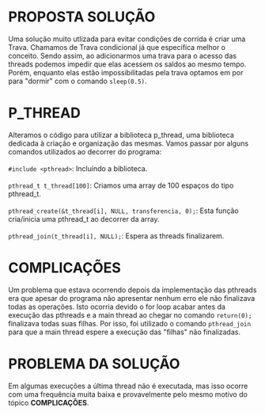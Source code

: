 # PROPOSTA SOLUÇÃO
Uma solução muito utlizada para evitar condições de corrida é criar uma Trava. Chamamos de Trava condicional já que especifíca melhor o conceito. 
Sendo assim, ao adicionarmos uma trava para o acesso das threads podemos impedir que elas acessem os saldos ao mesmo tempo. Porém, enquanto elas estão impossibilitadas pela trava optamos em por para "dormir" com o comando `sleep(0.5)`.


# P_THREAD
Alteramos o código para utilizar a biblioteca p_thread, uma biblioteca dedicada à criação e organização das mesmas.
Vamos passar por alguns comandos utilizados ao decorrer do programa:\
\
`#include <pthread>`: Incluindo a biblioteca.\
\
`pthread_t t_thread[100]`: Criamos uma array de 100 espaços do tipo pthread_t.\
\
`pthread_create(&t_thread[i], NULL, transferencia, 0);`: Esta função cria/inicia uma pthread_t ao decorrer da array.\
\
`pthread_join(t_thread[i], NULL);`: Espera as threads finalizarem.

# COMPLICAÇÕES
Um problema que estava ocorrendo depois da implementação das pthreads era que apesar do programa não apresentar nenhum erro ele não finalizava todas as operações.
Isto ocorria devido o for loop acabar antes da execução das pthreads e a main thread ao chegar no comando `return(0);` finalizava todas suas filhas.
Por isso, foi utilizado o comando `pthread_join` para que a main thread espere a execução das "filhas" não finalizadas.

# PROBLEMA DA SOLUÇÃO
Em algumas execuções a última thread não é executada, mas isso ocorre com uma frequência muita baixa e provavelmente pelo mesmo motivo do tópico **COMPLICAÇÕES**. 

